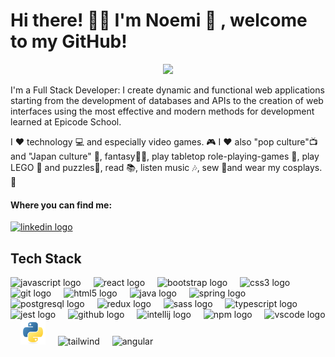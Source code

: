 # Hi there! 👋🏻 I'm Noemi 🦋 , welcome to my GitHub! 
<div align="center">
  <img height="200" src="https://res.cloudinary.com/dhyurbdub/image/upload/v1709289879/Screenshot_2023-12-20_104958_ptdhrq.png"  />
</div>
 
I'm a Full Stack Developer: I create dynamic and functional web applications starting from the development of databases and APIs to the creation of web interfaces using the most effective and modern methods for development learned at Epicode School.

I ❤️ technology 💻 and especially video games. 🎮
I ❤️ also "pop culture"📺 and "Japan culture" 🎎, fantasy🧙‍♂️, play tabletop role-playing-games 🎲, play LEGO 🧱 and puzzles🧩,
read 📚, listen music 🎶, sew 🧵and wear my cosplays.👗
  

#### Where you can find me: 

<div align="left">  <a href="https://www.linkedin.com/in/noemi-pusceddu-developer">  <img src="https://raw.githubusercontent.com/maurodesouza/profile-readme-generator/master/src/assets/icons/social/linkedin/default.svg" width="52" height="40" alt="linkedin logo" />  </a>  </div>

## Tech Stack

<div align="left">
  <img src="https://cdn.jsdelivr.net/gh/devicons/devicon/icons/javascript/javascript-original.svg" height="40" alt="javascript logo"  />
  <img width="12" />
  <img src="https://cdn.jsdelivr.net/gh/devicons/devicon/icons/react/react-original.svg" height="40" alt="react logo"  />
  <img width="12" />
  <img src="https://cdn.jsdelivr.net/gh/devicons/devicon/icons/bootstrap/bootstrap-original.svg" height="40" alt="bootstrap logo"  />
  <img width="12" />
  <img src="https://cdn.jsdelivr.net/gh/devicons/devicon/icons/css3/css3-original.svg" height="40" alt="css3 logo"  />
  <img width="12" />
  <img src="https://cdn.jsdelivr.net/gh/devicons/devicon/icons/git/git-original.svg" height="40" alt="git logo"  />
  <img width="12" />
  <img src="https://cdn.jsdelivr.net/gh/devicons/devicon/icons/html5/html5-original.svg" height="40" alt="html5 logo"  />
  <img width="12" />
  <img src="https://cdn.jsdelivr.net/gh/devicons/devicon/icons/java/java-original.svg" height="40" alt="java logo"  />
  <img width="12" />
  <img src="https://cdn.jsdelivr.net/gh/devicons/devicon/icons/spring/spring-original.svg" height="40" alt="spring logo"  />
  <img width="12" />
  <img src="https://cdn.jsdelivr.net/gh/devicons/devicon/icons/postgresql/postgresql-original.svg" height="40" alt="postgresql logo"  />
  <img width="12" />
  <img src="https://cdn.jsdelivr.net/gh/devicons/devicon/icons/redux/redux-original.svg" height="40" alt="redux logo"  />
  <img width="12" />
  <img src="https://cdn.jsdelivr.net/gh/devicons/devicon/icons/sass/sass-original.svg" height="40" alt="sass logo"  />
  <img width="12" />
  <img src="https://cdn.jsdelivr.net/gh/devicons/devicon/icons/typescript/typescript-original.svg" height="40" alt="typescript logo"  />
  <img width="12" />
  <img src="https://cdn.jsdelivr.net/gh/devicons/devicon/icons/jest/jest-plain.svg" height="40" alt="jest logo"  />
  <img width="12" />
  <img src="https://cdn.jsdelivr.net/gh/devicons/devicon/icons/github/github-original.svg" height="40" alt="github logo"  />
  <img width="12" />
  <img src="https://cdn.jsdelivr.net/gh/devicons/devicon/icons/intellij/intellij-original.svg" height="40" alt="intellij logo"  />
  <img width="12" />
  <img src="https://cdn.jsdelivr.net/gh/devicons/devicon/icons/npm/npm-original-wordmark.svg" height="40" alt="npm logo"  />
  <img width="12" />
  <img src="https://cdn.jsdelivr.net/gh/devicons/devicon/icons/vscode/vscode-original.svg" height="40" alt="vscode logo"  />
  <img width="12" />
  <img src="https://raw.githubusercontent.com/devicons/devicon/master/icons/python/python-original.svg" alt="python"  height="40"/>
  <img width="12" />
  <img src="https://www.vectorlogo.zone/logos/tailwindcss/tailwindcss-icon.svg" alt="tailwind" width="40" height="40"/>
  <img width="12" />
  <img src="https://angular.io/assets/images/logos/angular/angular.svg" alt="angular" width="40" height="40"/>

</div>





